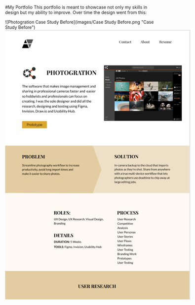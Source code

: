 #My Portfolio
This portfolio is meant to showcase not only my skills in design but my ability to improve. Over time the design went from this:

![Photogration Case Study Before](images/Case Study Before.png "Case Study Before")
<img style="max-width:600px;" alt="Self Portrait of Author" src=images/case_study_before.png>
